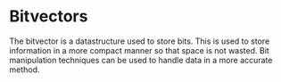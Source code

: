 # Bitvectors
The bitvector is a datastructure used to store bits. This is used to store information 
in a more compact manner so that space is not wasted. Bit manipulation techniques can be used
to handle data in a more accurate method.
